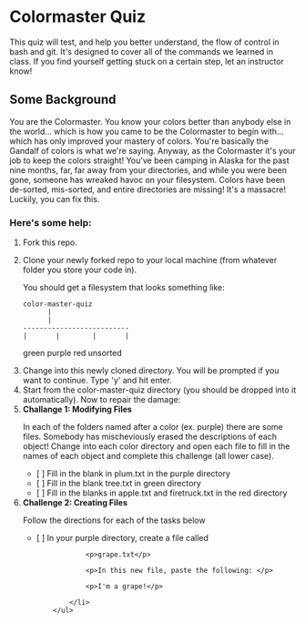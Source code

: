 # Colormaster Quiz #

<p>This quiz will test, and help you better understand, the flow of control in bash and git. It's designed to 
cover all of the commands we learned in class. If you find yourself getting stuck on a certain step, let 
an instructor know! </p>

## Some Background ##

<p>You are the Colormaster. You know your colors better than anybody else in the world... which is how you came
to be the Colormaster to begin with... which has only improved your mastery of colors. 
You're basically the Gandalf of colors is what we're saying. Anyway, as the Colormaster
it's your job to keep the colors straight! You've been camping in Alaska for the past nine months, 
far, far away from your directories, and while you were been gone, someone has wreaked havoc on your filesystem.
Colors have been de-sorted, mis-sorted, and entire directories are missing! It's a massacre! Luckily,
you can fix this. </p>

### Here's some help: ###
<ol>
<li>Fork this repo.</li>
<li><p>Clone your newly forked repo to your local machine (from whatever folder you store your code in).</p>
	You should get a filesystem that looks something like:

	color-master-quiz
          |
          |
    --------------------------
    |       |        |       |
  green   purple    red    unsorted

</li>
<li>Change into this newly cloned directory. You will be prompted if you want to continue. Type 'y' and hit enter.</li>
<li>Start from the color-master-quiz directory (you should be dropped into it automatically). Now to repair the damage:</li>
<li> <strong> Challange 1: Modifying Files </strong>
	  <p>In each of the folders named after a color (ex. purple) there are some files. Somebody
		has mischeviously erased the descriptions of each object! Change into each color directory and
		open each file to fill in the names of each object and complete this challenge (all lower case).</p>
		<ul>
			<li>[ ] Fill in the blank in plum.txt in the purple directory</li>
			<li>[ ] Fill in the blank tree.txt in green directory</li>
			<li>[ ] Fill in the blanks in apple.txt and firetruck.txt in the red directory</li>
		</ul>
</li>

<li> <strong> Challenge 2: Creating Files </strong>
	<p> Follow the directions for each of the tasks below </p>
		<ul>
			<li><p>[ ] In your purple directory, create a file called </p>

				<p>grape.txt</p>

				<p>In this new file, paste the following: </p>

				<p>I'm a grape!</p>

			</li>
		</ul>

</li>
</ol>
